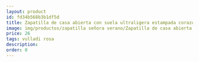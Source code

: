 ```yaml
---
layout: product
id: fd34b568b3b1df5d
title: Zapatilla de casa abierta con suela ultraligera estampada corazón 
image: img/productos/zapatilla señora verano/Zapatilla de casa abierta con suela ultraligera estampada corazón =26=vulladi rosa.webp
price: 26
tags: vulladi rosa
description: 
order: 0
---
```

